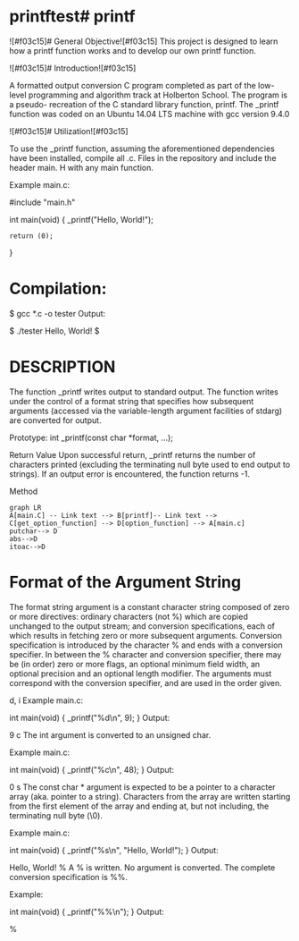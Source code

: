 # printftest# printf

![#f03c15]# General Objective![#f03c15]
This project is designed to learn how a printf function works and to develop our own printf function.

![#f03c15]# Introduction![#f03c15]

A formatted output conversion C program completed as part of the low-level programming and algorithm track at Holberton School. The program is a pseudo- recreation of the C standard library function, printf.
The _printf function was coded on an Ubuntu 14.04 LTS machine with gcc version 9.4.0

![#f03c15]# Utilization![#f03c15]

To use the _printf function, assuming the aforementioned dependencies have been installed, compile all .c. Files in the repository and include the header main. H with any  main function.

Example main.c:

#include "main.h"

int main(void)
{
    _printf("Hello, World!");

    return (0);
}

# Compilation:

$ gcc *.c -o tester
Output:

$ ./tester
Hello, World!
$
# DESCRIPTION 
The function _printf writes output to standard output. The function writes under the control of a format string that specifies how subsequent arguments (accessed via the variable-length argument facilities of stdarg) are converted for output.

Prototype: int _printf(const char *format, ...);

Return Value
Upon successful return, _printf returns the number of characters printed (excluding the terminating null byte used to end output to strings). If an output error is encountered, the function returns -1.

Method
```mermaid
graph LR
A[main.C] -- Link text --> B[printf]-- Link text --> C[get_option_function] --> D[option_function] --> A[main.c]
putchar--> D
abs-->D
itoac-->D
```


# Format of the Argument String

The format string argument is a constant character string composed of zero or more directives: ordinary characters (not %) which are copied unchanged to the output stream; and conversion specifications, each of which results in fetching zero or more subsequent arguments. Conversion specification is introduced by the character % and ends with a conversion specifier. In between the % character and conversion specifier, there may be (in order) zero or more flags, an optional minimum field width, an optional precision and an optional length modifier. The arguments must correspond with the conversion specifier, and are used in the order given.

d, i
Example main.c:

int main(void)
{
    _printf("%d\n", 9);
}
Output:

9
c
The int argument is converted to an unsigned char.

Example main.c:

int main(void)
{
    _printf("%c\n", 48);
}
Output:

0
s
The const char * argument is expected to be a pointer to a character array (aka. pointer to a string). Characters from the array are written starting from the first element of the array and ending at, but not including, the terminating null byte (\0).

Example main.c:

int main(void)
{
    _printf("%s\n", "Hello, World!");
}
Output:

Hello, World!
%
A % is written. No argument is converted. The complete conversion specification is %%.

Example:

int main(void)
{
    _printf("%%\n");
}
Output:

%
